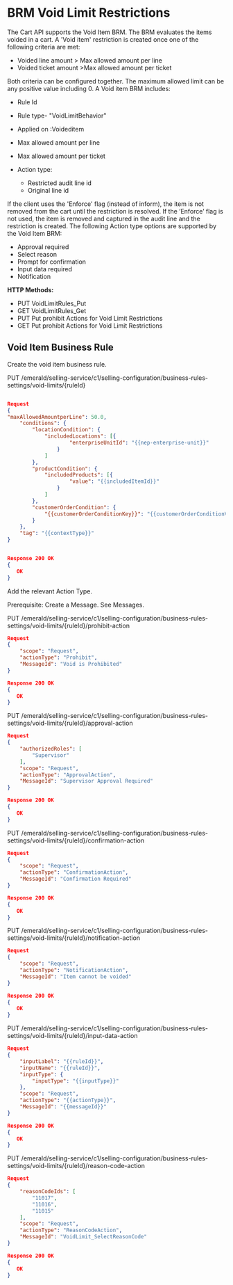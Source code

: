 # BRM Void Limit Restrictions

The Cart API supports the Void Item BRM.
The BRM evaluates the items voided in a cart.
A 'Void item' restriction is created once one of the following criteria are met:

* Voided line amount > Max allowed amount per line
* Voided ticket amount >Max allowed amount per ticket

Both criteria can be configured together.
The maximum allowed limit can be any positive value including 0.
A Void item BRM includes:

* Rule Id
* Rule type- "VoidLimitBehavior"
* Applied on :Voideditem
* Max allowed amount per line
* Max allowed amount per ticket
* Action type:

  * Restricted audit line id
  * Original line id

If the client uses the 'Enforce' flag (instead of inform), the item is not removed from the cart until the restriction is resolved.
If the ‘Enforce’ flag is not used, the item is removed and captured in the audit line and the restriction is created.
The following Action type options are supported by the Void Item BRM:

* Approval required
* Select reason
* Prompt for confirmation
* Input data required
* Notification

**HTTP Methods:**

* PUT VoidLimitRules_Put
* GET VoidLimitRules_Get
* PUT Put prohibit Actions for Void Limit Restrictions
* GET Put prohibit Actions for Void Limit Restrictions

## Void Item Business Rule

Create the void item business rule.

PUT
/emerald/selling-service/c1/selling-configuration/business-rules-settings/void-limits/{ruleId}

```json

Request
{
"maxAllowedAmountperLine": 50.0,
    "conditions": {
        "locationCondition": {
            "includedLocations": [{
                    "enterpriseUnitId": "{{nep-enterprise-unit}}"
                }
            ]
        },
        "productCondition": {
            "includedProducts": [{
                    "value": "{{includedItemId}}"
                }
            ]
        },
        "customerOrderCondition": {
            "{{customerOrderConditionKey}}": "{{customerOrderConditionValue}}"
        }
    },
    "tag": "{{contextType}}"
}


Response 200 OK
{
   OK
}
```

Add the relevant Action Type.

Prerequisite: Create a Message. See Messages.

PUT
/emerald/selling-service/c1/selling-configuration/business-rules-settings/void-limits/{ruleId}/prohibit-action

```json
Request
{
    "scope": "Request",
    "actionType": "Prohibit",
    "MessageId": "Void is Prohibited"
}

Response 200 OK
{
   OK
}
```

PUT
/emerald/selling-service/c1/selling-configuration/business-rules-settings/void-limits/{ruleId}/approval-action

```json
Request
{
    "authorizedRoles": [
        "Supervisor"
    ],
    "scope": "Request",
    "actionType": "ApprovalAction",
    "MessageId": "Supervisor Approval Required"
}

Response 200 OK
{
   OK
}
```

PUT
/emerald/selling-service/c1/selling-configuration/business-rules-settings/void-limits/{ruleId}/confirmation-action

```json
Request
{
    "scope": "Request",
    "actionType": "ConfirmationAction",
    "MessageId": "Confirmation Required"
}

Response 200 OK
{
   OK
}
```

PUT
/emerald/selling-service/c1/selling-configuration/business-rules-settings/void-limits/{ruleId}/notification-action

```json
Request
{
    "scope": "Request",
    "actionType": "NotificationAction",
    "MessageId": "Item cannot be voided"
}

Response 200 OK
{
   OK
}
```

PUT
/emerald/selling-service/c1/selling-configuration/business-rules-settings/void-limits/{ruleId}/input-data-action

```json
Request
{
    "inputLabel": "{{ruleId}}",
    "inputName": "{{ruleId}}",
    "inputType": {
        "inputType": "{{inputType}}"
    },
    "scope": "Request",
    "actionType": "{{actionType}}",
    "MessageId": "{{messageId}}"
}

Response 200 OK
{
   OK
}
```

PUT
/emerald/selling-service/c1/selling-configuration/business-rules-settings/void-limits/{ruleId}/reason-code-action

```json
Request
{
    "reasonCodeIds": [
        "11017",
        "11016",
        "11015"
    ],
    "scope": "Request",
    "actionType": "ReasonCodeAction",
    "MessageId": "VoidLimit_SelectReasonCode"
}

Response 200 OK
{
   OK
}
```
